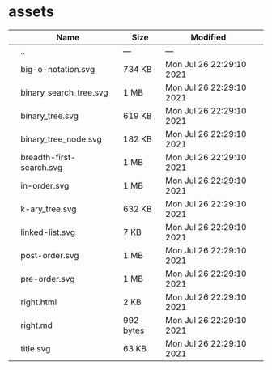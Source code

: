assets
======

<table><thead><tr class="header"><th></th><th>Name</th><th>Size</th><th>Modified</th><th></th></tr></thead><tbody><tr class="odd"><td></td><td><span class="goup">..</span></td><td>—</td><td>—</td><td></td></tr><tr class="even"><td></td><td><span class="name">big-o-notation.svg</span></td><td>734 KB</td><td>Mon Jul 26 22:29:10 2021</td><td></td></tr><tr class="odd"><td></td><td><span class="name">binary_search_tree.svg</span></td><td>1 MB</td><td>Mon Jul 26 22:29:10 2021</td><td></td></tr><tr class="even"><td></td><td><span class="name">binary_tree.svg</span></td><td>619 KB</td><td>Mon Jul 26 22:29:10 2021</td><td></td></tr><tr class="odd"><td></td><td><span class="name">binary_tree_node.svg</span></td><td>182 KB</td><td>Mon Jul 26 22:29:10 2021</td><td></td></tr><tr class="even"><td></td><td><span class="name">breadth-first-search.svg</span></td><td>1 MB</td><td>Mon Jul 26 22:29:10 2021</td><td></td></tr><tr class="odd"><td></td><td><span class="name">in-order.svg</span></td><td>1 MB</td><td>Mon Jul 26 22:29:10 2021</td><td></td></tr><tr class="even"><td></td><td><span class="name">k-ary_tree.svg</span></td><td>632 KB</td><td>Mon Jul 26 22:29:10 2021</td><td></td></tr><tr class="odd"><td></td><td><span class="name">linked-list.svg</span></td><td>7 KB</td><td>Mon Jul 26 22:29:10 2021</td><td></td></tr><tr class="even"><td></td><td><span class="name">post-order.svg</span></td><td>1 MB</td><td>Mon Jul 26 22:29:10 2021</td><td></td></tr><tr class="odd"><td></td><td><span class="name">pre-order.svg</span></td><td>1 MB</td><td>Mon Jul 26 22:29:10 2021</td><td></td></tr><tr class="even"><td></td><td><span class="name">right.html</span></td><td>2 KB</td><td>Mon Jul 26 22:29:10 2021</td><td></td></tr><tr class="odd"><td></td><td><span class="name">right.md</span></td><td>992 bytes</td><td>Mon Jul 26 22:29:10 2021</td><td></td></tr><tr class="even"><td></td><td><span class="name">title.svg</span></td><td>63 KB</td><td>Mon Jul 26 22:29:10 2021</td><td></td></tr></tbody></table>

